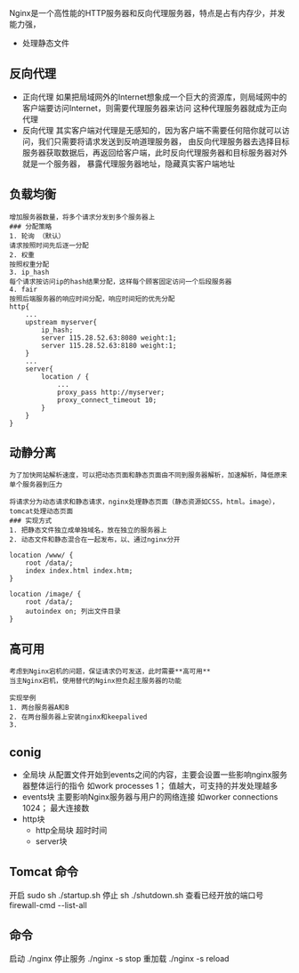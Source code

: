 Nginx是一个高性能的HTTP服务器和反向代理服务器，特点是占有内存少，并发能力强，
- 处理静态文件

## 反向代理
- 正向代理
    如果把局域网外的Internet想象成一个巨大的资源库，则局域网中的客户端要访问Internet，则需要代理服务器来访问
    这种代理服务器就成为正向代理
- 反向代理
    其实客户端对代理是无感知的，因为客户端不需要任何陪你就可以访问，我们只需要将请求发送到反响道理服务器，
    由反向代理服务器去选择目标服务器获取数据后，再返回给客户端，此时反向代理服务器和目标服务器对外就是一个服务器，
    暴露代理服务器地址，隐藏真实客户端地址
## 负载均衡
    增加服务器数量，将多个请求分发到多个服务器上
    ### 分配策略
    1. 轮询 （默认）
    请求按照时间先后逐一分配
    2. 权重
    按照权重分配
    3. ip_hash
    每个请求按访问ip的hash结果分配，这样每个顾客固定访问一个后段服务器
    4. fair
    按照后端服务器的响应时间分配，响应时间短的优先分配
    http{
        ...
        upstream myserver{
            ip_hash;
            server 115.28.52.63:8080 weight:1;
            server 115.28.52.63:8180 weight:1;
        }
        ...
        server{
            location / {
                ...
                proxy_pass http://myserver;
                proxy_connect_timeout 10;
            }
        }
    }
## 动静分离
    为了加快网站解析速度，可以把动态页面和静态页面由不同到服务器解析，加速解析，降低原来单个服务器到压力

    将请求分为动态请求和静态请求，nginx处理静态页面（静态资源如CSS，html。image），tomcat处理动态页面
    ### 实现方式
    1. 把静态文件独立成单独域名，放在独立的服务器上
    2. 动态文件和静态混合在一起发布，以、通过nginx分开

    location /www/ {
        root /data/;
        index index.html index.htm;
    }

    location /image/ {
        root /data/;
        autoindex on; 列出文件目录
    }
## 高可用
    考虑到Nginx宕机的问题，保证请求仍可发送，此时需要**高可用**
    当主Nginx宕机，使用替代的Nginx担负起主服务器的功能

    实现举例
    1. 两台服务器A和B
    2. 在两台服务器上安装nginx和keepalived
    3. 
## conig
- 全局块
    从配置文件开始到events之间的内容，主要会设置一些影响nginx服务器整体运行的指令
    如work processes 1； 值越大，可支持的并发处理越多
- events块
    主要影响Nginx服务器与用户的网络连接
    如worker connections 1024； 最大连接数
- http块
    - http全局块
    超时时间
    - server块

## Tomcat 命令
开启 sudo sh ./startup.sh
停止 sh ./shutdown.sh
查看已经开放的端口号 firewall-cmd --list-all
## 命令
启动 ./nginx
停止服务 ./nginx -s stop
重加载 ./nginx -s reload